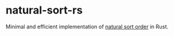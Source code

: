 # natural-sort-rs #

Minimal and efficient implementation of [natural sort order](https://en.wikipedia.org/wiki/Natural_sort_order) in Rust.
